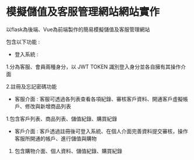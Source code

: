 # 模擬儲值及客服管理網站網站實作

以flask為後端、Vue為前端製作的簡易模擬儲值及客服管理網站

包含以下功能 :

* 登入系統 :
  
1.分為客服、會員兩種身分，以 JWT TOKEN 識別登入身分並各自擁有其操作介面
  
2.註冊及忘記密碼功能

* 客服介面 : 客服可透過各列表查看各項紀錄、審核客戶資料、開通客戶虛擬帳戶、修改與新增商品列表
  
1.包含客戶列表、商品列表、儲值紀錄、購買紀錄

* 客戶介面 : 客戶透過註冊後可登入系統、在個人介面完善資料提交審核，操作客服所開通的帳戶、進行儲值與購物

1. 包含購物介面、個人資料、儲值紀錄、購買紀錄
